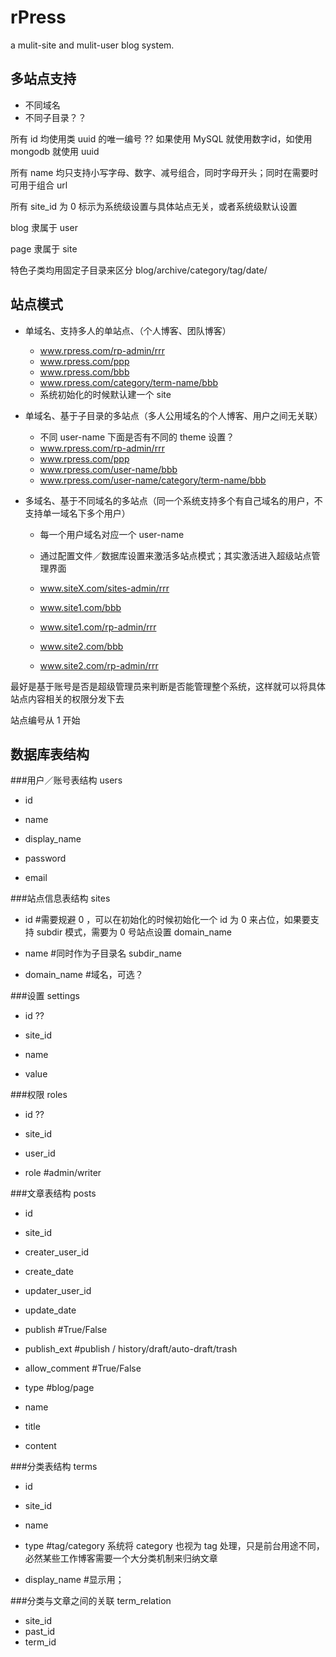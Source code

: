 
rPress
======

a mulit-site and mulit-user blog system.

多站点支持
---------

* 不同域名
* 不同子目录？？

所有 id 均使用类 uuid 的唯一编号 ?? 如果使用 MySQL 就使用数字id，如使用 mongodb 就使用 uuid

所有 name 均只支持小写字母、数字、减号组合，同时字母开头；同时在需要时可用于组合 url

所有 site_id 为 0 标示为系统级设置与具体站点无关，或者系统级默认设置


blog 隶属于 user

page 隶属于 site


特色子类均用固定子目录来区分 blog/archive/category/tag/date/


站点模式
-------

* 单域名、支持多人的单站点、（个人博客、团队博客）
    * www.rpress.com/rp-admin/rrr
    * www.rpress.com/ppp
    * www.rpress.com/bbb
    * www.rpress.com/category/term-name/bbb
    * 系统初始化的时候默认建一个 site

* 单域名、基于子目录的多站点（多人公用域名的个人博客、用户之间无关联）
    * 不同 user-name 下面是否有不同的 theme 设置？
    * www.rpress.com/rp-admin/rrr
    * www.rpress.com/ppp
    * www.rpress.com/user-name/bbb
    * www.rpress.com/user-name/category/term-name/bbb

* 多域名、基于不同域名的多站点（同一个系统支持多个有自己域名的用户，不支持单一域名下多个用户）
    * 每一个用户域名对应一个 user-name
    * 通过配置文件／数据库设置来激活多站点模式；其实激活进入超级站点管理界面
    * www.siteX.com/sites-admin/rrr

    * www.site1.com/bbb
    * www.site1.com/rp-admin/rrr
    * www.site2.com/bbb
    * www.site2.com/rp-admin/rrr


最好是基于账号是否是超级管理员来判断是否能管理整个系统，这样就可以将具体站点内容相关的权限分发下去

站点编号从 1 开始


数据库表结构
----------

###用户／账号表结构 users

* id
* name

* display_name
* password
* email


###站点信息表结构 sites

* id            #需要规避 0 ，可以在初始化的时候初始化一个 id 为 0 来占位，如果要支持 subdir 模式，需要为 0 号站点设置 domain_name
* name          #同时作为子目录名 subdir_name

* domain_name   #域名，可选？


###设置 settings

* id ??
* site_id

* name
* value


###权限 roles

* id ??
* site_id
* user_id

* role      #admin/writer


###文章表结构 posts

* id
* site_id

* creater_user_id
* create_date
* updater_user_id
* update_date

* publish       #True/False
* publish_ext   #publish / history/draft/auto-draft/trash

* allow_comment #True/False

* type          #blog/page
* name

* title
* content


###分类表结构 terms

* id
* site_id
* name

* type          #tag/category 系统将 category 也视为 tag 处理，只是前台用途不同，必然某些工作博客需要一个大分类机制来归纳文章
* display_name  #显示用；


###分类与文章之间的关联 term_relation

* site_id
* past_id
* term_id
